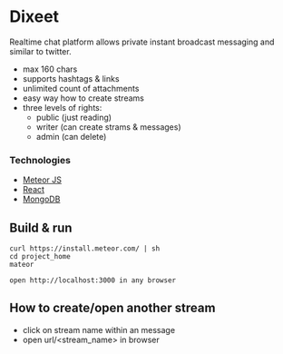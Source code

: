 Dixeet
===========

Realtime chat platform allows private instant broadcast messaging and similar to twitter.

 - max 160 chars
 - supports hashtags & links
 - unlimited count of attachments
 - easy way how to create streams
 - three levels of rights:
    - public (just reading)
    - writer (can create strams & messages)
    - admin (can delete)

### Technologies
 - [Meteor JS](https://www.meteor.com/)
 - [React](https://facebook.github.io/react/)
 - [MongoDB](https://www.mongodb.org/)


## Build & run

    curl https://install.meteor.com/ | sh
    cd project_home
    mateor
    
    open http://localhost:3000 in any browser
    
## How to create/open another stream    

 - click on stream name within an message
 - open url/<stream_name> in browser